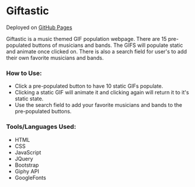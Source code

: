# Giftastic

Deployed on [GitHub Pages](https://pamelatholan.github.io/Giftastic/)

Giftastic is a music themed GIF population webpage.  There are 15 pre-populated buttons of musicians and bands.  The GIFS will populate static and animate once clicked on.  There is also a search field for user's to add their own favorite musicians and bands.

### How to Use:
* Click a pre-populated button to have 10 static GIFs populate.
* Clicking a static GIF will animate it and clicking again will return it to it's static state.
* Use the search field to add your favorite musicians and bands to the pre-populated buttons.

### Tools/Languages Used:
* HTML
* CSS
* JavaScript
* JQuery
* Bootstrap
* Giphy API
* GoogleFonts

